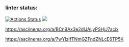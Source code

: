 ### linter status:
[![Actions Status](https://github.com/0byrif/java-project-61/workflows/hexlet-check/badge.svg)](https://github.com/0byrif/java-project-61/actions)
<a href="https://codeclimate.com/github/Obyrif/java-project-61/maintainability"><img src="https://api.codeclimate.com/v1/badges/40063f533d08c7c429ad/maintainability" /></a>


https://asciinema.org/a/BCn9Ax3e2dlJALyPSHjJ7acix

https://asciinema.org/a/7wYlzIfTNmGZFndZNLcE6TP5K

